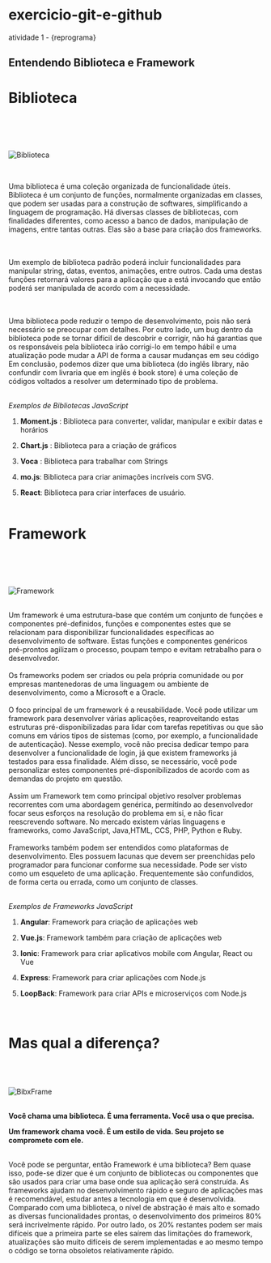 # exercicio-git-e-github
atividade 1 -  {reprograma}

## Entendendo Biblioteca e Framework <h2>

# **Biblioteca** <h1>
<br> <br> 

 ![Biblioteca](https://aguiarbuenosaires.com/wp-content/uploads/2015/04/Livraria_ateneo_2-800x541.jpg)

<br>

Uma biblioteca é uma coleção organizada de funcionalidade úteis.  
Biblioteca é um conjunto de funções, normalmente organizadas em classes, que podem ser usadas para a construção de softwares, simplificando a linguagem de programação. Há diversas classes de bibliotecas, com finalidades diferentes, como acesso a banco de dados, manipulação de imagens, entre tantas outras. Elas são a base para criação dos frameworks.

<br> <br>
Um exemplo de biblioteca padrão poderá incluir funcionalidades para manipular string, datas, eventos, animações, entre outros. Cada uma destas funções retornará valores para a aplicação que a está invocando que então poderá ser manipulada de acordo com a necessidade.

<br> <br>
Uma biblioteca pode reduzir o tempo de desenvolvimento, pois não será necessário se preocupar com detalhes. Por outro lado, um bug dentro da biblioteca pode se tornar difícil de descobrir e corrigir, não há garantias que os responsáveis pela biblioteca irão corrigi-lo em tempo hábil e uma atualização pode mudar a API de forma a causar mudanças em seu código
Em conclusão, podemos dizer que uma biblioteca (do inglês library, não confundir com livraria que em inglês é book store) é uma coleção de códigos voltados a resolver um determinado tipo de problema.
<br> <br>

*Exemplos de Bibliotecas JavaScript*
<br>

1. __Moment.js__ : Biblioteca para converter, validar, manipular e exibir datas e horários
2. __Chart.js__ : Biblioteca para a criação de gráficos

3. __Voca__ : Biblioteca para trabalhar com Strings

4. __mo.js__: Biblioteca para criar animações incríveis com SVG. 

5. __React__: Biblioteca para criar interfaces de usuário. 
<br> <br>

# **Framework** <h1>
<br> <br>

 ![Framework](https://blog.dankicode.com/wp-content/uploads/2018/03/como-um-framework-funciona.png)

 <br>
Um framework é uma estrutura-base que contém um conjunto de funções e componentes pré-definidos, funções e componentes estes que se relacionam para disponibilizar funcionalidades específicas ao desenvolvimento de software. Estas funções e componentes genéricos pré-prontos agilizam o processo, poupam tempo e evitam retrabalho para o desenvolvedor.
<br> <br>
Os frameworks podem ser criados ou pela própria comunidade ou por empresas mantenedoras de uma linguagem ou ambiente de desenvolvimento, como a Microsoft e a Oracle.
<br> <br>
O foco principal de um framework é a reusabilidade. Você pode utilizar um framework para desenvolver várias aplicações, reaproveitando estas estruturas pré-disponibilizadas para lidar com tarefas repetitivas ou que são comuns em vários tipos de sistemas (como, por exemplo, a funcionalidade de autenticação). Nesse exemplo, você não precisa dedicar tempo para desenvolver a funcionalidade de login, já que existem frameworks já testados para essa finalidade. Além disso, se necessário, você pode personalizar estes componentes pré-disponibilizados de acordo com as demandas do projeto em questão.
<br> <br>
Assim um Framework tem como principal objetivo resolver problemas recorrentes com uma abordagem genérica, permitindo ao desenvolvedor focar seus esforços na resolução do problema em si, e não ficar reescrevendo software. No mercado existem várias linguagens e frameworks, como JavaScript, Java,HTML, CCS, PHP, Python e Ruby.
<br> <br>
Frameworks também podem ser entendidos como plataformas de desenvolvimento. Eles possuem lacunas que devem ser preenchidas pelo programador para funcionar conforme sua necessidade. Pode ser visto como um esqueleto de uma aplicação. Frequentemente são confundidos, de forma certa ou errada, como um conjunto de classes.
<br> <br>

*Exemplos de Frameworks JavaScript*
<br>

1. __Angular__: Framework para criação de aplicações web

2. __Vue.js__: Framework também para criação de aplicações web

3. __Ionic__: Framework para criar aplicativos mobile com Angular, React ou Vue

4. __Express__: Framework para criar aplicações com Node.js

5. __LoopBack__: Framework para criar APIs e microserviços com Node.js
 <br> <br> <br>

# **Mas qual a diferença?** <h1>
<br>

![BibxFrame](https://i.stack.imgur.com/9v5bJ.png)
<br> <br>

**Você chama uma biblioteca. É uma ferramenta. Você usa o que precisa.**

**Um framework chama você. É um estilo de vida. Seu projeto se compromete com ele.**

<br> 
 Você pode se perguntar, então Framework é uma biblioteca? Bem quase isso, pode-se dizer que é um conjunto de bibliotecas ou componentes que são usados para criar uma base onde sua aplicação será construída. As frameworks ajudam no desenvolvimento rápido e seguro de aplicações mas é recomendável, estudar antes a tecnologia em que é desenvolvida. Comparado com uma biblioteca, o nível de abstração é mais alto e somado as diversas funcionalidades prontas, o desenvolvimento dos primeiros 80% será incrivelmente rápido. Por outro lado, os 20% restantes podem ser mais difíceis que a primeira parte se eles saírem das limitações do framework, atualizações são muito difíceis de serem implementadas e ao mesmo tempo o código se torna obsoletos relativamente rápido.
<br> <br>